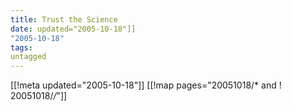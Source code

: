 ```yaml
---
title: Trust the Science
date: updated="2005-10-18"]]
"2005-10-18"
tags:
untagged
---
```

[[!meta updated="2005-10-18"]]
[[!map pages="20051018/* and ! 20051018/*/*"]]
